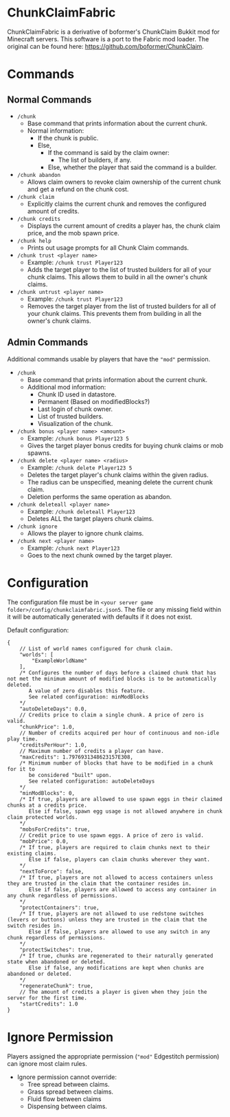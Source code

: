 # ChunkClaimFabric
ChunkClaimFabric is a derivative of boformer's ChunkClaim Bukkit mod for 
Minecraft servers. This software is a port to the Fabric mod loader. 
The original can be found here: https://github.com/boformer/ChunkClaim.

# Commands
## Normal Commands
- `/chunk` 
  - Base command that prints information about the current chunk.
  - Normal information:
    - If the chunk is public.
    - Else,
      - If the command is said by the claim owner:
        - The list of builders, if any.
      - Else, whether the player that said the command is a builder.
- `/chunk abandon`
  - Allows claim owners to revoke claim ownership of the current chunk and get a refund on the chunk
  cost.
- `/chunk claim`
  - Explicitly claims the current chunk and removes the configured amount of credits.
- `/chunk credits`
  - Displays the current amount of credits a player has, the chunk claim price, and the mob spawn
  price.
- `/chunk help`
  - Prints out usage prompts for all Chunk Claim commands.
- `/chunk trust <player name>`
  - Example: `/chunk trust Player123`
  - Adds the target player to the list of trusted builders for all of your chunk claims. This
  allows them to build in all the owner's chunk claims.
- `/chunk untrust <player name>`
  - Example: `/chunk trust Player123`
  - Removes the target player from the list of trusted builders for all of your chunk claims. This
  prevents them from building in all the owner's chunk claims.
## Admin Commands
Additional commands usable by players that have the `"mod"` permission.
- `/chunk` 
  - Base command that prints information about the current chunk.
  - Additional mod information:
    - Chunk ID used in datastore.
    - Permanent (Based on modifiedBlocks?)
    - Last login of chunk owner.
    - List of trusted builders.
    - Visualization of the chunk.
- `/chunk bonus <player name> <amount>`
  - Example: `/chunk bonus Player123 5`
  - Gives the target player bonus credits for buying chunk claims or mob spawns.
- `/chunk delete <player name> <radius>`
  - Example: `/chunk delete Player123 5`
  - Deletes the target player's chunk claims within the given radius.
  - The radius can be unspecified, meaning delete the current chunk claim.
  - Deletion performs the same operation as abandon.
- `/chunk deleteall <player name>`
  - Example: `/chunk deleteall Player123`
  - Deletes ALL the target players chunk claims.
- `/chunk ignore`
  - Allows the player to ignore chunk claims.
- `/chunk next <player name>`
  - Example: `/chunk next Player123`
  - Goes to the next chunk owned by the target player.


# Configuration
The configuration file must be in `<your server game folder>/config/chunkclaimfabric.json5`. 
The file or any missing field within it will be automatically generated with defaults if it does 
not exist. 

Default configuration:
```json5
{ 
	// List of world names configured for chunk claim.
	"worlds": [ 
		"ExampleWorldName"
	],
	/* Configures the number of days before a claimed chunk that has not met the minimum amount of modified blocks is to be automatically deleted.
	   A value of zero disables this feature.
	   See related configuration: minModBlocks
	*/
	"autoDeleteDays": 0.0,
	// Credits price to claim a single chunk. A price of zero is valid.
	"chunkPrice": 1.0,
	// Number of credits acquired per hour of continuous and non-idle play time.
	"creditsPerHour": 1.0,
	// Maximum number of credits a player can have.
	"maxCredits": 1.7976931348623157E308,
	/* Minimum number of blocks that have to be modified in a chunk for it to
	   be considered "built" upon.
	   See related configuration: autoDeleteDays
	*/
	"minModBlocks": 0,
	/* If true, players are allowed to use spawn eggs in their claimed chunks at a credits price.
	   Else if false, spawn egg usage is not allowed anywhere in chunk claim protected worlds.
	*/
	"mobsForCredits": true,
	// Credit price to use spawn eggs. A price of zero is valid.
	"mobPrice": 0.0,
	/* If true, players are required to claim chunks next to their existing claims.
	   Else if false, players can claim chunks wherever they want.
	*/
	"nextToForce": false,
	/* If true, players are not allowed to access containers unless they are trusted in the claim that the container resides in.
	   Else if false, players are allowed to access any container in any chunk regardless of permissions.
	*/
	"protectContainers": true,
	/* If true, players are not allowed to use redstone switches (levers or buttons) unless they are trusted in the claim that the switch resides in.
	   Else if false, players are allowed to use any switch in any chunk regardless of permissions.
	*/
	"protectSwitches": true,
	/* If true, chunks are regenerated to their naturally generated state when abandoned or deleted.
	   Else if false, any modifications are kept when chunks are abandoned or deleted.
	*/
	"regenerateChunk": true,
	// The amount of credits a player is given when they join the server for the first time.
	"startCredits": 1.0
}
```

# Ignore Permission
Players assigned the appropriate permission (`"mod"` Edgestitch permission) can ignore most claim
rules.
- Ignore permission cannot override:
  - Tree spread between claims.
  - Grass spread between claims.
  - Fluid flow between claims
  - Dispensing between claims.